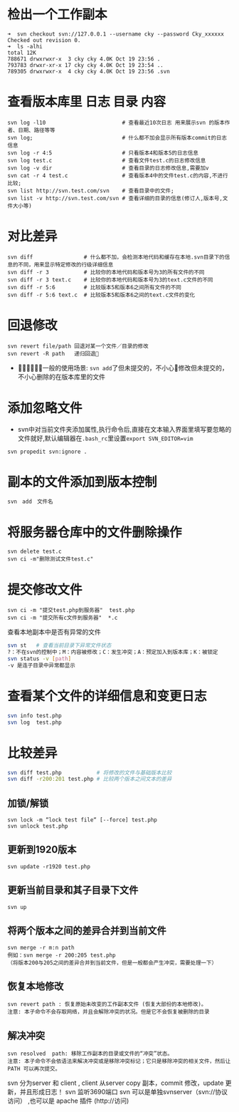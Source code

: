 # 检出一个工作副本
```shell
➜  svn checkout svn://127.0.0.1 --username cky --password Cky_xxxxxx
Checked out revision 0.
➜  ls -alhi
total 12K
788671 drwxrwxr-x  3 cky cky 4.0K Oct 19 23:56 .
793783 drwxr-xr-x 17 cky cky 4.0K Oct 19 23:54 ..
789305 drwxrwxr-x  4 cky cky 4.0K Oct 19 23:56 .svn
```

查看版本库里 日志 目录 内容
=================================================
```shell
svn log -l10                        # 查看最近10次日志 用来展示svn 的版本作者、日期、路径等等
svn log;                            # 什么都不加会显示所有版本commit的日志信息
svn log -r 4:5                      # 只看版本4和版本5的日志信息
svn log test.c                      # 查看文件test.c的日志修改信息
svn log -v dir                      # 查看目录的日志修改信息,需要加v
svn cat -r 4 test.c                 # 查看版本4中的文件test.c的内容,不进行比较;
svn list http://svn.test.com/svn    # 查看目录中的文件;
svn list -v http://svn.test.com/svn # 查看详细的目录的信息(修订人,版本号,文件大小等)
```

对比差异
==================================================
```shell
svn diff                # 什么都不加，会检测本地代码和缓存在本地.svn目录下的信息的不同，用来显示特定修改的行级详细信息
svn diff -r 3           # 比较你的本地代码和版本号为3的所有文件的不同
svn diff -r 3 text.c    # 比较你的本地代码和版本号为3的text.c文件的不同
svn diff -r 5:6         # 比较版本5和版本6之间所有文件的不同
svn diff -r 5:6 text.c  # 比较版本5和版本6之间的text.c文件的变化
```

回退修改
====================================================
```shell
svn revert file/path 回退对某一个文件／目录的修改
svn revert -R path   递归回退
```
- 一般的使用场景: `svn add`了但未提交的，不小心修改但未提交的，不小心删除的在版本库里的文件

添加忽略文件
=====================================================
- svn中对当前文件夹添加属性,执行命令后,直接在文本输入界面里填写要忽略的文件就好,默认编辑器在`.bash_rc`里设置`export SVN_EDITOR=vim`
```shell
svn propedit svn:ignore .
```

副本的文件添加到版本控制
=====================================================
```bash
svn　add　文件名
```

将服务器仓库中的文件删除操作
=====================================================
```
svn delete test.c
svn ci -m"删除测试文件test.c"
```

提交修改文件
=====================================================
```
svn ci -m "提交test.php到服务器"  test.php
svn ci -m "提交所有c文件到服务器"  *.c
```

查看本地副本中是否有异常的文件
```bash
svn st   # 查看当前目录下异常文件状态
?：不在svn的控制中；M：内容被修改；C：发生冲突；A：预定加入到版本库；K：被锁定
svn status -v [path]
-v 是连子目录中异常都显示
```

查看某个文件的详细信息和变更日志
=====================================================
```bash
svn info test.php
svn log  test.php
```

比较差异
=====================================================
```bash
svn diff test.php           # 将修改的文件与基础版本比较
svn diff -r200:201 test.php # 比较两个版本之间文本的差异
```

## 加锁/解锁 ##
```
svn lock -m “lock test file“ [--force] test.php
svn unlock test.php
```

## 更新到1920版本 ##
```
svn update -r1920 test.php
```
## 更新当前目录和其子目录下文件 ##

```
svn up
```

## 将两个版本之间的差异合并到当前文件 ##
```
svn merge -r m:n path
例如：svn merge -r 200:205 test.php
（将版本200与205之间的差异合并到当前文件，但是一般都会产生冲突，需要处理一下）
```

## 恢复本地修改 ##
```
svn revert path : 恢复原始未改变的工作副本文件 (恢复大部份的本地修改)。
注意: 本子命令不会存取网络，并且会解除冲突的状况。但是它不会恢复被删除的目录
```

## 解决冲突 ##
```
svn resolved  path: 移除工作副本的目录或文件的“冲突”状态。
注意: 本子命令不会依语法来解决冲突或是移除冲突标记；它只是移除冲突的相关文件，然后让 PATH 可以再次提交。
```

svn 分为server 和 client , client 从server copy 副本，commit 修改，update 更新，并且形成日志！
svn 监听3690端口
svn 可以是单独svnserver（svn://协议访问） ,也可以是 apache 插件 (http://访问)

